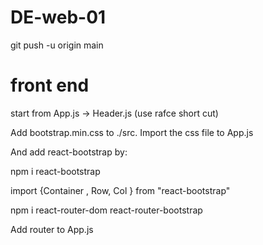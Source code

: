 # DE-web-01

git push -u origin main

# front end

start from App.js -> Header.js (use rafce short cut)

Add bootstrap.min.css to ./src. Import the css file to App.js

And add react-bootstrap by:

npm i react-bootstrap

import {Container , Row, Col } from "react-bootstrap"

npm i react-router-dom react-router-bootstrap

Add router to App.js
